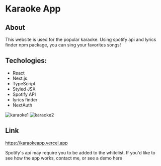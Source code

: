 # Karaoke App
## About

This website is used for the popular karaoke. Using spotify api and lyrics finder npm package, you can sing your favorites songs!

## Techologies:
 - React
 - Next.js
 - TypeScript
 - Styled JSX
 - Spotify API
 - lyrics finder
 - NextAuth

![karaoke1](https://user-images.githubusercontent.com/49536631/221626116-90732c49-3311-444c-b77f-44202b53c021.png)
![karaoke2](https://user-images.githubusercontent.com/49536631/221626123-62b55816-e555-46bf-84af-f8aea28cb87f.png)

## Link
https://karaokeapp.vercel.app


Spotify's api may require you to be 
added to the whitelist. If you'd like
to see how the app works, contact me, 
or see a demo here


